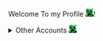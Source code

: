 Welcome To my Profile <img src="./head.png" width="16" height="16">!
<details>
<summary>Other Accounts <img src="./head.png" height="16" width="16" /></summary>
<pre>Here is icons for tags:
* <img src="./carrot.png" height="16" width="16" /> for old accounts
* <img src="./red_beaker.png" height="16" width="16" /> for uncommon profiles
* <img src="./green_book.png" height="16" width="16" /> I don’t know
Accounts:
* [Scratch<img src="./carrot.png" height="16" width="16" />](https://scratch.mit.edu/users/Noah-001122/)
* </pre>
</details>

